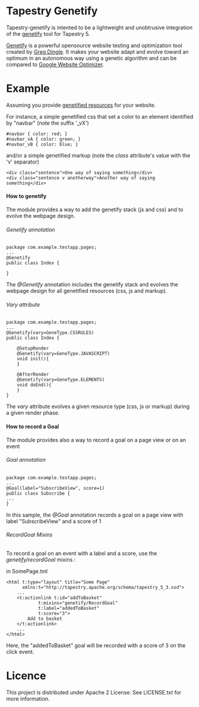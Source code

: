 Tapestry Genetify
=================

Tapestry-genetify is intented to be a lightweight and unobtrusive integration of the [genetify](https://github.com/gregdingle/genetify/wiki/) tool for Tapestry 5.

[Genetify](https://github.com/gregdingle/genetify/wiki/) is a powerful opensource website testing and optimization tool created by [Greg Dingle](https://github.com/gregdingle).
It makes your website adapt and evolve toward an optimum in an autonomous way using a genetic algorithm and can be compared to [Google Website Optimizer](http://www.google.com/websiteoptimizer/).

Example
=======

Assuming you provide [genetified resources](https://github.com/gregdingle/genetify/wiki/Usage) for your website.

For instance, a simple genetified css that set a color to an element identified by "navbar" (note the suffix '_vX')

    #navbar { color: red; }
    #navbar_vA { color: green; }
    #navbar_vB { color: blue; }
    
and/or a simple genetified markup (note the _class_ attribute's value with the 'v' separator)
    
    <div class="sentence">One way of saying something</div>           
    <div class="sentence v anotherway">Another way of saying something</div>

#### How to genetify ####

The module provides a way to add the genetify stack (js and css) and to evolve the webpage design.

###### Genetify annotation  ######

    package com.example.testapp.pages;
    ...
    @Genetify
    public class Index {
    	
    }

The _@Genetify_ annotation includes the genetify stack and evolves the webpage design for all genetified resources (css, js and markup).

###### Vary attribute  ######
    
    package com.example.testapp.pages;
    ...
    @Genetify(vary=GeneType.CSSRULES)
    public class Index {
    
        @SetupRender
        @Genetify(vary=GeneType.JAVASCRIPT)
        void init(){		
        }
    
        @AfterRender
        @Genetify(vary=GeneType.ELEMENTS)
        void doEnd(){
        }
    }

The _vary_ attribute evolves a given resource type (css, js or markup) during a given render phase.

#### How to record a Goal ####

The module provides also a way to record a goal on a page view or on an event 

###### Goal annotation  ######

    package com.example.testapp.pages;
    ...
    @Goal(label="SubscribeView", score=1)
    public class Subscribe {
    ...
    }

In this sample, the _@Goal_ annotation records a goal on a page view with label "SubscribeView" and a score of 1

###### RecordGoal Mixins ######

To record a goal on an event with a label and a score, use the _genetify/recordGoal_ mixins :

in SomePage.tml

    <html t:type="layout" title="Some Page"  
          xmlns:t="http://tapestry.apache.org/schema/tapestry_5_3.xsd">
        ...
        <t:actionlink t:id="addToBasket" 
                t:mixins="genetify/RecordGoal" 
                t:label="addedToBasket" 
                t:score="3">
            Add to basket
        </t:actionlink>
        ...
    </html>

Here, the "addedToBasket" goal will be recorded with a score of 3 on the click event.

Licence
=======

This project is distributed under Apache 2 License. See LICENSE.txt for more information.